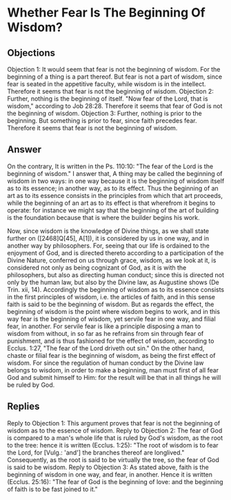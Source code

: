 # Whether Fear Is The Beginning Of Wisdom?
## Objections
Objection 1: It would seem that fear is not the beginning of wisdom. For the beginning of a thing is a part thereof. But fear is not a part of wisdom, since fear is seated in the appetitive faculty, while wisdom is in the intellect. Therefore it seems that fear is not the beginning of wisdom.
Objection 2: Further, nothing is the beginning of itself. "Now fear of the Lord, that is wisdom," according to Job 28:28. Therefore it seems that fear of God is not the beginning of wisdom.
Objection 3: Further, nothing is prior to the beginning. But something is prior to fear, since faith precedes fear. Therefore it seems that fear is not the beginning of wisdom.
## Answer
On the contrary, It is written in the Ps. 110:10: "The fear of the Lord is the beginning of wisdom."
I answer that, A thing may be called the beginning of wisdom in two ways: in one way because it is the beginning of wisdom itself as to its essence; in another way, as to its effect. Thus the beginning of an art as to its essence consists in the principles from which that art proceeds, while the beginning of an art as to its effect is that wherefrom it begins to operate: for instance we might say that the beginning of the art of building is the foundation because that is where the builder begins his work.

Now, since wisdom is the knowledge of Divine things, as we shall state further on ([2468]Q[45], A[1]), it is considered by us in one way, and in another way by philosophers. For, seeing that our life is ordained to the enjoyment of God, and is directed thereto according to a participation of the Divine Nature, conferred on us through grace, wisdom, as we look at it, is considered not only as being cognizant of God, as it is with the philosophers, but also as directing human conduct; since this is directed not only by the human law, but also by the Divine law, as Augustine shows (De Trin. xii, 14). Accordingly the beginning of wisdom as to its essence consists in the first principles of wisdom, i.e. the articles of faith, and in this sense faith is said to be the beginning of wisdom. But as regards the effect, the beginning of wisdom is the point where wisdom begins to work, and in this way fear is the beginning of wisdom, yet servile fear in one way, and filial fear, in another. For servile fear is like a principle disposing a man to wisdom from without, in so far as he refrains from sin through fear of punishment, and is thus fashioned for the effect of wisdom, according to Ecclus. 1:27, "The fear of the Lord driveth out sin." On the other hand, chaste or filial fear is the beginning of wisdom, as being the first effect of wisdom. For since the regulation of human conduct by the Divine law belongs to wisdom, in order to make a beginning, man must first of all fear God and submit himself to Him: for the result will be that in all things he will be ruled by God.
## Replies
Reply to Objection 1: This argument proves that fear is not the beginning of wisdom as to the essence of wisdom.
Reply to Objection 2: The fear of God is compared to a man's whole life that is ruled by God's wisdom, as the root to the tree: hence it is written (Ecclus. 1:25): "The root of wisdom is to fear the Lord, for [Vulg.: 'and'] the branches thereof are longlived." Consequently, as the root is said to be virtually the tree, so the fear of God is said to be wisdom.
Reply to Objection 3: As stated above, faith is the beginning of wisdom in one way, and fear, in another. Hence it is written (Ecclus. 25:16): "The fear of God is the beginning of love: and the beginning of faith is to be fast joined to it."